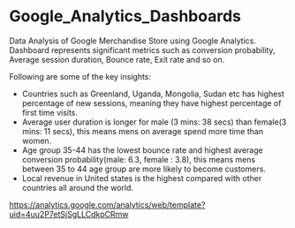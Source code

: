 # Google_Analytics_Dashboards
Data Analysis of Google Merchandise Store using Google Analytics.
Dashboard represents significant metrics such as conversion probability, Average session duration, Bounce rate, Exit rate and so on.

Following are some of the key insights:
- Countries such as Greenland, Uganda, Mongolia, Sudan etc has highest percentage of new sessions, meaning they have highest percentage of first time visits.
- Average user duration is longer for male (3 mins: 38 secs) than female(3 mins: 11 secs), this means mens on average spend more time than women.
- Age group 35-44 has the lowest bounce rate and highest average conversion probability(male: 6.3, female : 3.8), this means mens between 35 to 44 age group are more likely to become customers. 
- Local revenue in United states is the highest compared with other countries all around the world.



https://analytics.google.com/analytics/web/template?uid=4uu2P7etSjSgLLCdkpCRmw
